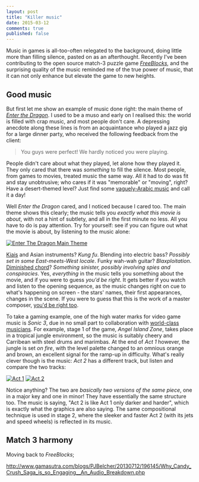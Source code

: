 ```yaml
---
layout: post
title: "Killer music"
date: 2015-03-12
comments: true
published: false
---
```


Music in games is all-too-often relegated to the background, doing little more than filling silence, pasted on as an afterthought. Recently I've been contributing to the open source match-3 puzzle game [_FreeBlocks_](https://github.com/dorkster/freeblocks), and the surprising quality of the music reminded me of the true power of music, that it can not only enhance but elevate the game to new heights.

## Good music

But first let me show an example of music done right: the main theme of [_Enter the Dragon_](https://en.wikipedia.org/wiki/Enter_the_Dragon). I used to be a muso and early on I realised this: the world is filled with crap music, and most people don't care. A depressing anecdote along these lines is from an acquaintance who played a jazz gig for a large dinner party, who received the following feedback from the client:

> You guys were perfect! We hardly noticed you were playing.

People didn't care about what they played, let alone how they played it. They only cared that there was _something_ to fill the silence. Most people, from games to movies, treated music the same way. All it had to do was fit and stay unobtrusive; who cares if it was "memorable" or "moving", right? Have a desert-themed level? Just find some [vaguely-Arabic music](http://tvtropes.org/pmwiki/pmwiki.php/Main/ShiftingSandLand) and call it a day!

Well _Enter the Dragon_ cared, and I noticed because I cared too. The main theme shows this clearly; the music tells you _exactly what this movie is about_, with not a hint of subtlety, and all in the first minute no less. All you have to do is pay attention. Try for yourself: see if you can figure out what the movie is about, by listening to the music alone:

[![Enter The Dragon Main Theme](http://img.youtube.com/vi/c1KNZNGT5_w/0.jpg)](http://www.youtube.com/watch?v=c1KNZNGT5_w)

[Kiais](https://en.wikipedia.org/wiki/Kiai) and Asian instruments? _Kung fu_. Blending into electric bass? _Possibly set in some East-meets-West locale_. Funky wah-wah guitar? _Blaxploitation_. [Diminished chord](https://en.wikipedia.org/wiki/Half-diminished_seventh_chord)? _Something sinister, possibly involving spies and conspiracies_. Yes, _everything_ in the music tells you something about the movie, and if you were to guess _you'd be right_. It gets better if you watch and listen to the opening sequence, as the music changes right on cue to what's happening on screen - the stars' names, their first appearances, changes in the scene. If you were to guess that this is the work of a master composer, [you'd be right too](https://en.wikipedia.org/wiki/Lalo_Schifrin).

To take a gaming example, one of the high water marks for video game music is _Sonic 3_, due in no small part to collaboration with [world-class musicians](https://en.wikipedia.org/wiki/Sonic_the_Hedgehog_3#Michael_Jackson.27s_involvement). For example, stage 1 of the game, _Angel Island Zone_, takes place in a tropical jungle environment, so the music is suitably cheery and Carribean with steel drums and marimbas. At the end of _Act 1_ however, the jungle is set _on fire_, with the level palette changed to an omnious orange and brown, an excellent signal for the ramp-up in difficulty. What's really clever though is the music: _Act 2_ has a different track, but listen and compare the two tracks:

[![Act 1](http://img.youtube.com/vi/sC-d-AM0gCM/0.jpg)](http://www.youtube.com/watch?v=sC-d-AM0gCM)
[![Act 2](http://img.youtube.com/vi/_GWv8JaJpc8/0.jpg)](http://www.youtube.com/watch?v=_GWv8JaJpc8)

Notice anything? The two are _basically two versions of the same piece_, one in a major key and one in minor! They have essentially the same structure too. The music is saying, "Act 2 is like Act 1 only darker and harder", which is exactly what the graphics are also saying. The same compositional technique is used in stage 2, where the sleeker and faster Act 2 (with its jets and speed wheels) is reflected in its music.

## Match 3 harmony

Moving back to _FreeBlocks_; 

http://www.gamasutra.com/blogs/PJBelcher/20130712/196145/Why_Candy_Crush_Saga_is_so_Engaging__An_Audio_Breakdown.php
